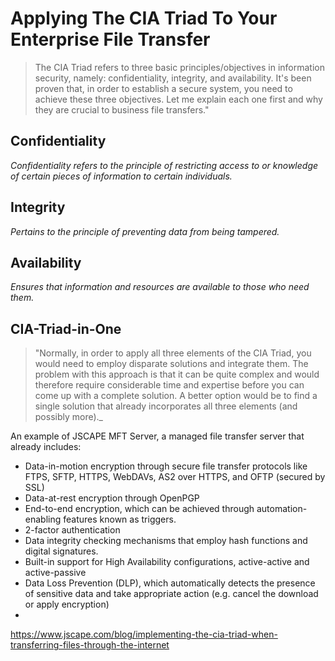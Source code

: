 # Applying The CIA Triad To Your Enterprise File Transfer

> The CIA Triad refers to three basic principles/objectives in information security, namely: confidentiality, integrity, and availability.
It's been proven that, in order to establish a secure system, you need to achieve these three objectives. Let me explain each one first and
why they are crucial to business file transfers."

## Confidentiality
 _Confidentiality refers to the principle of restricting access to or knowledge of certain pieces of information to certain individuals._
 
 
## Integrity
_Pertains to the principle of preventing data from being tampered._

## Availability
_Ensures that information and resources are available to those who need them._

## CIA-Triad-in-One
> "Normally, in order to apply all three elements of the CIA Triad, you would need to employ disparate solutions and integrate them. The problem
with this approach is that it can be quite complex and would therefore require considerable time and expertise before you can come up with a complete
solution. A better option would be to find a single solution that already incorporates all three elements (and possibly more)._

An example of JSCAPE MFT Server, a managed file transfer server that already includes:

* Data-in-motion encryption through secure file transfer protocols like FTPS, SFTP, HTTPS, WebDAVs, AS2 over HTTPS, and OFTP (secured by SSL)  
* Data-at-rest encryption through OpenPGP   
* End-to-end encryption, which can be achieved through automation-enabling features known as triggers.   
* 2-factor authentication  
* Data integrity checking mechanisms that employ hash functions and digital signatures.  
* Built-in support for High Availability configurations, active-active and active-passive  
* Data Loss Prevention (DLP), which automatically detects the presence of sensitive data and take appropriate action (e.g. cancel the download or apply encryption)  
* 

https://www.jscape.com/blog/implementing-the-cia-triad-when-transferring-files-through-the-internet
